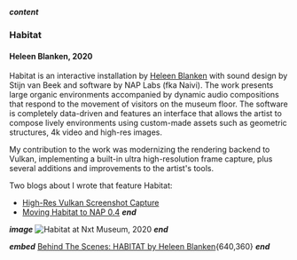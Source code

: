 ___content___
### Habitat
#### Heleen Blanken, 2020

Habitat is an interactive installation by [Heleen Blanken](https://heleenblanken.com) with sound design by Stijn van Beek and software by NAP Labs (fka Naivi). The work presents large organic environments accompanied by dynamic audio compositions that respond to the movement of visitors on the museum floor. The software is completely data-driven and features an interface that allows the artist to compose lively environments using custom-made assets such as geometric structures, 4k video and high-res images.

My contribution to the work was modernizing the rendering backend to Vulkan, implementing a built-in ultra high-resolution frame capture, plus several additions and improvements to the artist's tools.

Two blogs about I wrote that feature Habitat:

- [High-Res Vulkan Screenshot Capture](https://blog.nap-framework.tech/df/dc8/md_articles_004_nap_snapshot)
- [Moving Habitat to NAP 0.4](https://blog.nap-labs.tech/de/daf/md_articles_002_porting_habitat)
___end___

___image___
![Habitat at Nxt Museum, 2020](../images/habitat.jpg)
___end___

___embed___
[ Behind The Scenes: HABITAT by Heleen Blanken](https://youtube.com/embed/VKVGwz1Fb1E){640,360}
___end___